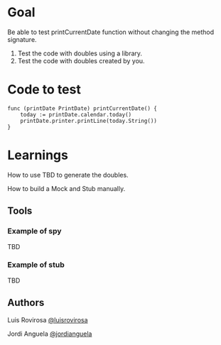 # Goal
Be able to test printCurrentDate function without changing the method signature.

1. Test the code with doubles using a library.
2. Test the code with doubles created by you.
# Code to test
    func (printDate PrintDate) printCurrentDate() {
        today := printDate.calendar.today()
        printDate.printer.printLine(today.String())
    }
# Learnings

How to use TBD to generate the doubles.

How to build a Mock and Stub manually.

## Tools

### Example of spy

TBD
	
### Example of stub

TBD


## Authors
Luis Rovirosa [@luisrovirosa](https://www.twitter.com/luisrovirosa)

Jordi Anguela [@jordianguela](https://www.twitter.com/jordianguela)